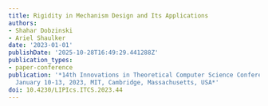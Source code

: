 ```yaml
---
title: Rigidity in Mechanism Design and Its Applications
authors:
- Shahar Dobzinski
- Ariel Shaulker
date: '2023-01-01'
publishDate: '2025-10-28T16:49:29.441288Z'
publication_types:
- paper-conference
publication: '*14th Innovations in Theoretical Computer Science Conference, ITCS 2023,
  January 10-13, 2023, MIT, Cambridge, Massachusetts, USA*'
doi: 10.4230/LIPIcs.ITCS.2023.44
---
```

